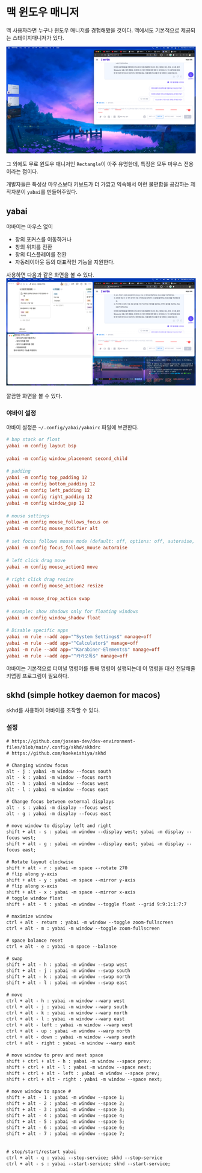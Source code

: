 # 맥 윈도우 매니저

맥 사용자라면 누구나 윈도우 매니저를 경험해봤을 것이다.
맥에서도 기본적으로 제공되는 스테이지매니저가 있다.

![스테이지 매니저](./yabai1.png)

그 외에도 무료 윈도우 매니저인 `Rectangle`이 아주 유명한데, 특징은 모두 마우스 전용이라는 점이다. 

개발자들은 특성상 마우스보다 키보드가 더 가깝고 익숙해서 이런 불편함을 공감하는 제작자분이 `yabai`를 만들어주었다.

## yabai
야바이는 마우스 없이
- 창의 포커스를 이동하거나
- 창의 위치를 전환
- 창의 디스플레이를 전환
- 자동레이아웃
등의 대표적인 기능을 지원한다.

사용하면 다음과 같은 화면을 볼 수 있다.
![야바이](./yabai2.png)

깔끔한 화면을 볼 수 있다.

### 야바이 설정
야바이 설정은 `~/.config/yabai/yabairc` 파일에 보관한다.
```conf
# bap stack or float 
yabai -m config layout bsp 

yabai -m config window_placement second_child 

# padding
yabai -m config top_padding 12
yabai -m config bottom_padding 12
yabai -m config left_padding 12
yabai -m config right_padding 12
yabai -m config window_gap 12 

# mouse settings
yabai -m config mouse_follows_focus on
yabai -m config mouse_modifier alt

# set focus follows mouse mode (default: off, options: off, autoraise, autofocus)
yabai -m config focus_follows_mouse autoraise

# left click drag move
yabai -m config mouse_action1 move

# right click drag resize
yabai -m config mouse_action2 resize

yabai -m mouse_drop_action swap

# example: show shadows only for floating windows
yabai -m config window_shadow float

# Disable specific apps
yabai -m rule --add app="^System Settings$" manage=off 
yabai -m rule --add app="^Calculator$" manage=off 
yabai -m rule --add app="^Karabiner-Elements$" manage=off
yabai -m rule --add app="^카카오톡$" manage=off 
```

야바이는 기본적으로 터미널 명령어를 통해 명령이 실행되는데 이 명령을 대신 전달해줄 키맵핑 프로그림이 필요하다. 

## skhd (simple hotkey daemon for macos)

skhd를 사용하여 야바이를 조작할 수 있다.

### 설정

```
# https://github.com/josean-dev/dev-environment-files/blob/main/.config/skhd/skhdrc
# https://github.com/koekeishiya/skhd

# Changing window focus
alt - j : yabai -m window --focus south
alt - k : yabai -m window --focus north
alt - h : yabai -m window --focus west
alt - l : yabai -m window --focus east

# Change focus between external displays
alt - s : yabai -m display --focus west
alt - g : yabai -m display --focus east

# move window to display left and right
shift + alt - s : yabai -m window --display west; yabai -m display --focus west;
shift + alt - g : yabai -m window --display east; yabai -m display --focus east;

# Rotate layout clockwise
shift + alt - r : yabai -m space --rotate 270
# flip along y-axis
shift + alt - y : yabai -m space --mirror y-axis
# flip along x-axis
shift + alt - x : yabai -m space --mirror x-axis
# toggle window float
shift + alt - t : yabai -m window --toggle float --grid 9:9:1:1:7:7

# maximize window
ctrl + alt - return : yabai -m window --toggle zoom-fullscreen
ctrl + alt - m : yabai -m window --toggle zoom-fullscreen

# space balance reset
ctrl + alt - e : yabai -m space --balance 

# swap
shift + alt - h : yabai -m window --swap west
shift + alt - j : yabai -m window --swap south
shift + alt - k : yabai -m window --swap north
shift + alt - l : yabai -m window --swap east

# move
ctrl + alt - h : yabai -m window --warp west
ctrl + alt - j : yabai -m window --warp south
ctrl + alt - k : yabai -m window --warp north
ctrl + alt - l : yabai -m window --warp east
ctrl + alt - left : yabai -m window --warp west
ctrl + alt - up : yabai -m window --warp north
ctrl + alt - down : yabai -m window --warp south
ctrl + alt - right : yabai -m window --warp east

# move window to prev and next space
shift + ctrl + alt - h : yabai -m window --space prev;
shift + ctrl + alt - l : yabai -m window --space next;
shift + ctrl + alt - left : yabai -m window --space prev;
shift + ctrl + alt - right : yabai -m window --space next;

# move window to space #
shift + alt - 1 : yabai -m window --space 1;
shift + alt - 2 : yabai -m window --space 2;
shift + alt - 3 : yabai -m window --space 3;
shift + alt - 4 : yabai -m window --space 4;
shift + alt - 5 : yabai -m window --space 5;
shift + alt - 6 : yabai -m window --space 6;
shift + alt - 7 : yabai -m window --space 7;


# stop/start/restart yabai
ctrl + alt - q : yabai --stop-service; skhd --stop-service
ctrl + alt - s : yabai --start-service; skhd --start-service;

```
